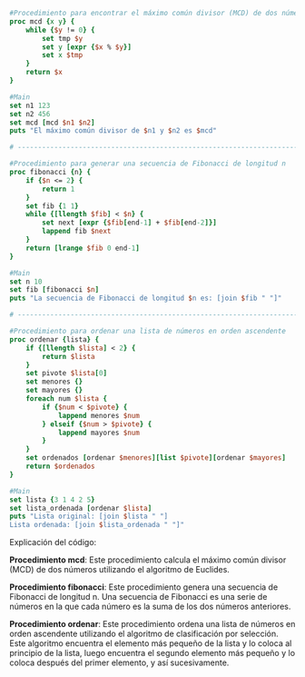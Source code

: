 ```tcl
#Procedimiento para encontrar el máximo común divisor (MCD) de dos números
proc mcd {x y} {
    while {$y != 0} {
        set tmp $y
        set y [expr {$x % $y}]
        set x $tmp
    }
    return $x
}

#Main
set n1 123
set n2 456
set mcd [mcd $n1 $n2]
puts "El máximo común divisor de $n1 y $n2 es $mcd"

# -----------------------------------------------------------------------

#Procedimiento para generar una secuencia de Fibonacci de longitud n
proc fibonacci {n} {
    if {$n <= 2} {
        return 1
    }
    set fib {1 1}
    while {[llength $fib] < $n} {
        set next [expr {$fib[end-1] + $fib[end-2]}]
        lappend fib $next
    }
    return [lrange $fib 0 end-1]
}

#Main
set n 10
set fib [fibonacci $n]
puts "La secuencia de Fibonacci de longitud $n es: [join $fib " "]"

# -----------------------------------------------------------------------

#Procedimiento para ordenar una lista de números en orden ascendente
proc ordenar {lista} {
    if {[llength $lista] < 2} {
        return $lista
    }
    set pivote $lista[0]
    set menores {}
    set mayores {}
    foreach num $lista {
        if {$num < $pivote} {
            lappend menores $num
        } elseif {$num > $pivote} {
            lappend mayores $num
        }
    }
    set ordenados [ordenar $menores][list $pivote][ordenar $mayores]
    return $ordenados
}

#Main
set lista {3 1 4 2 5}
set lista_ordenada [ordenar $lista]
puts "Lista original: [join $lista " "]
Lista ordenada: [join $lista_ordenada " "]"
```


Explicación del código:

**Procedimiento mcd**:
Este procedimiento calcula el máximo común divisor (MCD) de dos números utilizando el algoritmo de Euclides.

**Procedimiento fibonacci**:
Este procedimiento genera una secuencia de Fibonacci de longitud n. Una secuencia de Fibonacci es una serie de números en la que cada número es la suma de los dos números anteriores.

**Procedimiento ordenar**:
Este procedimiento ordena una lista de números en orden ascendente utilizando el algoritmo de clasificación por selección. Este algoritmo encuentra el elemento más pequeño de la lista y lo coloca al principio de la lista, luego encuentra el segundo elemento más pequeño y lo coloca después del primer elemento, y así sucesivamente.